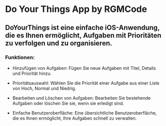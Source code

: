 #  Do Your Things App by RGMCode


## DoYourThings ist eine einfache iOS-Anwendung, die es Ihnen ermöglicht, Aufgaben mit Prioritäten zu verfolgen und zu organisieren.

### Funktionen:

* Hinzufügen von Aufgaben: Fügen Sie neue Aufgaben mit Titel, Details und Priorität hinzu.

* Prioritätsauswahl: Wählen Sie die Priorität einer Aufgabe aus einer Liste von Hoch, Normal und Niedrig.

* Bearbeiten und Löschen von Aufgaben: Bearbeiten Sie bestehende Aufgaben oder löschen Sie sie, wenn sie erledigt sind.

* Einfache Benutzeroberfläche: Eine übersichtliche Benutzeroberfläche, die es Ihnen ermöglicht, Ihre Aufgaben schnell zu verwalten.
